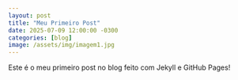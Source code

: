 ```yaml
---
layout: post
title: "Meu Primeiro Post"
date: 2025-07-09 12:00:00 -0300
categories: [blog]
image: /assets/img/imagem1.jpg
---
```


Este é o meu primeiro post no blog feito com Jekyll e GitHub Pages!

